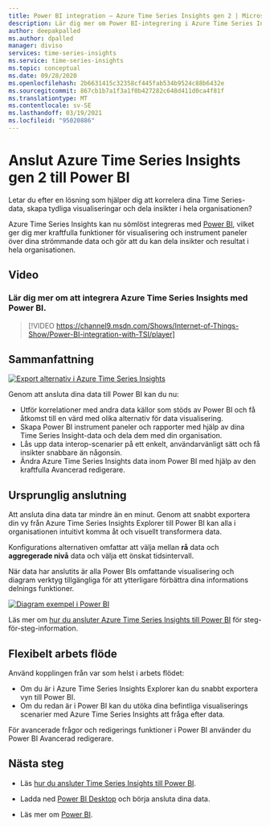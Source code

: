 ```yaml
---
title: Power BI integration – Azure Time Series Insights gen 2 | Microsoft Docs
description: Lär dig mer om Power BI-integrering i Azure Time Series Insight.
author: deepakpalled
ms.author: dpalled
manager: diviso
services: time-series-insights
ms.service: time-series-insights
ms.topic: conceptual
ms.date: 09/28/2020
ms.openlocfilehash: 2b6631415c32358cf445fab534b9524c88b6432e
ms.sourcegitcommit: 867cb1b7a1f3a1f0b427282c648d411d0ca4f81f
ms.translationtype: MT
ms.contentlocale: sv-SE
ms.lasthandoff: 03/19/2021
ms.locfileid: "95020886"
---
```

# <a name="connect-azure-time-series-insights-gen-2-to-power-bi"></a>Anslut Azure Time Series Insights gen 2 till Power BI  

Letar du efter en lösning som hjälper dig att korrelera dina Time Series-data, skapa tydliga visualiseringar och dela insikter i hela organisationen?

Azure Time Series Insights kan nu sömlöst integreras med [Power BI](https://powerbi.microsoft.com/), vilket ger dig mer kraftfulla funktioner för visualisering och instrument paneler över dina strömmande data och gör att du kan dela insikter och resultat i hela organisationen.

## <a name="video"></a>Video

### <a name="learn-more-about-integrating-azure-time-series-insights-with-power-bibr"></a>Lär dig mer om att integrera Azure Time Series Insights med Power BI.</br>

> [!VIDEO https://channel9.msdn.com/Shows/Internet-of-Things-Show/Power-BI-integration-with-TSI/player]

## <a name="summary"></a>Sammanfattning

   [![Export alternativ i Azure Time Series Insights](./media/concepts-connect-power-bi/tsi-power-bi-export-example.png)](./media/concepts-connect-power-bi/tsi-power-bi-export-example.png#lightbox)

Genom att ansluta dina data till Power BI kan du nu:

* Utför korrelationer med andra data källor som stöds av Power BI och få åtkomst till en värd med olika alternativ för data visualisering.
* Skapa Power BI instrument paneler och rapporter med hjälp av dina Time Series Insight-data och dela dem med din organisation.
* Lås upp data interop-scenarier på ett enkelt, användarvänligt sätt och få insikter snabbare än någonsin.
* Ändra Azure Time Series Insights data inom Power BI med hjälp av den kraftfulla Avancerad redigerare.

## <a name="native-connector"></a>Ursprunglig anslutning

Att ansluta dina data tar mindre än en minut. Genom att snabbt exportera din vy från Azure Time Series Insights Explorer till Power BI kan alla i organisationen intuitivt komma åt och visuellt transformera data.

Konfigurations alternativen omfattar att välja mellan **rå** data och **aggregerade nivå** data och välja ett önskat tidsintervall.

När data har anslutits är alla Power BIs omfattande visualisering och diagram verktyg tillgängliga för att ytterligare förbättra dina informations delnings funktioner.

   [![Diagram exempel i Power BI](./media/concepts-connect-power-bi/power-bi-tsi-example.png)](./media/concepts-connect-power-bi/power-bi-tsi-example.png#lightbox)

Läs mer om [hur du ansluter Azure Time Series Insights till Power BI](./how-to-connect-power-bi.md) för steg-för-steg-information.

## <a name="flexible-workflow"></a>Flexibelt arbets flöde

Använd kopplingen från var som helst i arbets flödet:

* Om du är i Azure Time Series Insights Explorer kan du snabbt exportera vyn till Power BI.
* Om du redan är i Power BI kan du utöka dina befintliga visualiserings scenarier med Azure Time Series Insights att fråga efter data.

För avancerade frågor och redigerings funktioner i Power BI använder du Power BI Avancerad redigerare.

## <a name="next-steps"></a>Nästa steg

* Läs [hur du ansluter Time Series Insights till Power BI](./how-to-connect-power-bi.md).

* Ladda ned [Power BI Desktop](https://powerbi.microsoft.com/desktop/) och börja ansluta dina data.

* Läs mer om [Power BI](/power-bi/).